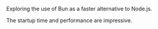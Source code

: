 Exploring the use of Bun as a faster alternative to Node.js.

The startup time and performance are impressive.